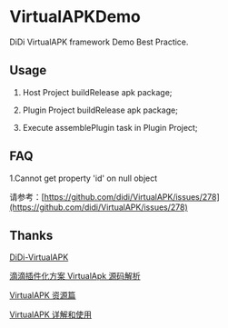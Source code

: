 # VirtualAPKDemo

DiDi VirtualAPK framework Demo Best Practice.

## Usage

1. Host Project buildRelease apk package;

2. Plugin Project buildRelease apk package;

3. Execute assemblePlugin task in Plugin Project;

## FAQ

1.Cannot get property 'id' on null object

请参考：[https://github.com/didi/VirtualAPK/issues/278](https://github.com/didi/VirtualAPK/issues/278)

## Thanks

[DiDi-VirtualAPK](https://github.com/didi/VirtualAPK)

[滴滴插件化方案 VirtualApk 源码解析](https://blog.csdn.net/lmj623565791/article/details/75000580)

[VirtualAPK 资源篇](https://www.notion.so/VirtualAPK-1fce1a910c424937acde9528d2acd537)

[VirtualAPK 详解和使用](https://juejin.im/entry/59e8618cf265da43143fcf68)